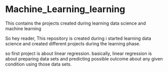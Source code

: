 # Machine_Learning_learning
This contains the projects created during learning data science and machine learning

So hey reader, This repository is created during i started learning data science and
created different projects during the learning phase.

so first project is about linear regression. basically, linear regression is about preparing
data sets and predicting possible outcome about any given condition using those data sets.
